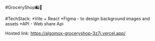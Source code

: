 #GroceryShop🛍️🛒

#TechStack:
*Vite + React
*Figma - to design background images and assets
*API - Web share Api




Hosted link: https://algomox-groceryshop-3z7i.vercel.app/
